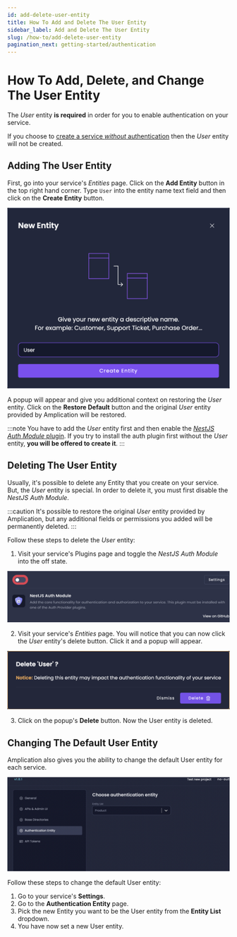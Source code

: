 ```yaml
---
id: add-delete-user-entity
title: How To Add and Delete The User Entity
sidebar_label: Add and Delete The User Entity
slug: /how-to/add-delete-user-entity
pagination_next: getting-started/authentication
---
```


# How To Add, Delete, and Change The User Entity

The _User_ entity **is required** in order for you to enable authentication on your service.

If you choose to [create a service _without_ authentication](/authentication/#how-to-create-a-service-without-authentication) then the _User_ entity will not be created.

## Adding The User Entity

First, go into your service's _Entities_ page.
Click on the **Add Entity** button in the top right hand corner.
Type `User` into the entity name text field and then click on the **Create Entity** button.

![Add a new User entity to your Amplication service](./../getting-started/assets/authentication/new_user_entity.png)

A popup will appear and give you additional context on restoring the _User_ entity.
Click on the **Restore Default** button and the original _User_ entity provided by Amplication will be restored.

:::note
You have to add the _User_ entity first and then enable the [_NestJS Auth Module_ plugin](/authentication/#nestjs-auth-module-mandatory).
If you try to install the auth plugin first without the _User_ entity, **you will be offered to create it**.
:::

## Deleting The User Entity

Usually, it's possible to delete any Entity that you create on your service.
But, the _User_ entity is special.
In order to delete it, you must first disable the _NestJS Auth Module_.

:::caution
It's possible to restore the original _User_ entity provided by Amplication, but any additional fields or permissions you added will be permanently deleted.
:::

Follow these steps to delete the _User_ entity:

1. Visit your service's Plugins page and toggle the _NestJS Auth Module_ into the off state.

![Disable the NestJS Auth Module](./../getting-started/assets/authentication/disable_auth_plugin.png)

2. Visit your service's _Entities_ page.
You will notice that you can now click the _User_ entity's delete button. Click it and a popup will appear.

![Delete the User entity popup](./../getting-started/assets/authentication/delete_user_popup.png)

3. Click on the popup's **Delete** button. Now the User entity is deleted.

## Changing The Default User Entity

Amplication also gives you the ability to change the default User entity for each service.

![Change the default User entity](./assets/authentication-entity.png)

Follow these steps to change the default User entity:

1. Go to your service's **Settings**.
2. Go to the **Authentication Entity** page.
3. Pick the new Entity you want to be the User entity from the **Entity List** dropdown.
4. You have now set a new User entity.
